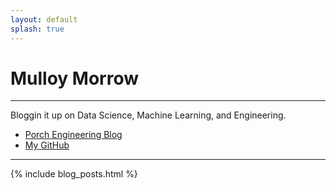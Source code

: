 ```yaml
---
layout: default
splash: true
---
```


# Mulloy Morrow

-------------

Bloggin it up on Data Science, Machine Learning, and Engineering. 

- [Porch Engineering Blog](http://engineering.porch.com/)
- [My GitHub](https://github.com/mulloymorrow)

-------------


{% include blog_posts.html %}




